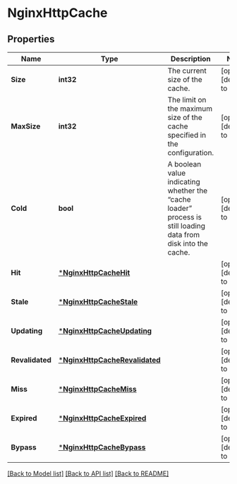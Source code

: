 # NginxHttpCache

## Properties
Name | Type | Description | Notes
------------ | ------------- | ------------- | -------------
**Size** | **int32** | The current size of the cache. | [optional] [default to null]
**MaxSize** | **int32** | The limit on the maximum size of the cache specified in the configuration. | [optional] [default to null]
**Cold** | **bool** | A boolean value indicating whether the “cache loader” process is still loading data from disk into the cache. | [optional] [default to null]
**Hit** | [***NginxHttpCacheHit**](NginxHTTPCache_hit.md) |  | [optional] [default to null]
**Stale** | [***NginxHttpCacheStale**](NginxHTTPCache_stale.md) |  | [optional] [default to null]
**Updating** | [***NginxHttpCacheUpdating**](NginxHTTPCache_updating.md) |  | [optional] [default to null]
**Revalidated** | [***NginxHttpCacheRevalidated**](NginxHTTPCache_revalidated.md) |  | [optional] [default to null]
**Miss** | [***NginxHttpCacheMiss**](NginxHTTPCache_miss.md) |  | [optional] [default to null]
**Expired** | [***NginxHttpCacheExpired**](NginxHTTPCache_expired.md) |  | [optional] [default to null]
**Bypass** | [***NginxHttpCacheBypass**](NginxHTTPCache_bypass.md) |  | [optional] [default to null]

[[Back to Model list]](../README.md#documentation-for-models) [[Back to API list]](../README.md#documentation-for-api-endpoints) [[Back to README]](../README.md)


